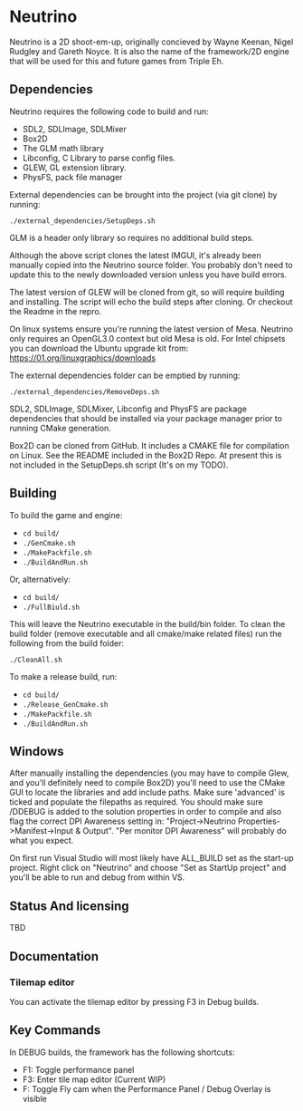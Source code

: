 # Neutrino

Neutrino is a 2D shoot-em-up, originally concieved by Wayne Keenan, Nigel Rudgley and Gareth Noyce. It is also the name
of the framework/2D engine that will be used for this and future games from Triple Eh.

## Dependencies

Neutrino requires the following code to build and run:

- SDL2, SDLImage, SDLMixer
- Box2D
- The GLM math library
- Libconfig, C Library to parse config files. 
- GLEW, GL extension library.
- PhysFS, pack file manager

External dependencies can be brought into the project (via git clone) by running:

`./external_dependencies/SetupDeps.sh`

GLM is a header only library so requires no additional build steps. 

Although the above script clones the latest IMGUI, it's already been manually copied into the Neutrino source folder. You probably don't need to update this to the newly downloaded version unless you have build errors. 

The latest version of GLEW will be cloned from git, so will require building and installing. The script will echo the build steps after cloning. Or checkout the Readme in the repro.  

On linux systems ensure you're running the latest version of Mesa. Neutrino only requires an OpenGL3.0 context but old Mesa is old. For Intel chipsets you can download the Ubuntu upgrade kit from: https://01.org/linuxgraphics/downloads

The external dependencies folder can be emptied by running:

`./external_dependencies/RemoveDeps.sh`

SDL2, SDLImage, SDLMixer, Libconfig and PhysFS are package dependencies that should be installed via your package manager prior to running CMake generation. 

Box2D can be cloned from GitHub. It includes a CMAKE file for compilation on Linux. See the README included in the Box2D Repo. At present this is not included in the SetupDeps.sh script (It's on my TODO).

## Building

To build the game and engine:

- `cd build/`
- `./GenCmake.sh`
- `./MakePackfile.sh`
- `./BuildAndRun.sh`

Or, alternatively:

- `cd build/`
- `./FullBiuld.sh`

This will leave the Neutrino executable in the build/bin folder. To clean the build folder (remove executable and all cmake/make related files) run the following from the build folder:

`./CleanAll.sh` 

To make a release build, run:

- `cd build/`
- `./Release_GenCmake.sh`
- `./MakePackfile.sh`
- `./BuildAndRun.sh`

## Windows

After manually installing the dependencies (you may have to compile Glew, and you'll definitely need to compile Box2D) you'll need to use the CMake GUI to locate the libraries and add include paths. Make sure
'advanced' is ticked and populate the filepaths as required. You should make sure /DDEBUG is added to the solution properties in order to 
compile and also flag the correct DPI Awareness setting in: "Project->Neutrino Properties->Manifest->Input & Output". "Per monitor DPI Awareness" will probably do what you expect. 

On first run Visual Studio will most likely have ALL_BUILD set as the start-up project. Right click on "Neutrino" and choose "Set as StartUp project" and you'll be able to run and debug from within VS.

## Status And licensing

TBD

## Documentation

### Tilemap editor

You can activate the tilemap editor by pressing F3 in Debug builds. 


## Key Commands

In DEBUG builds, the framework has the following shortcuts:
- F1: Toggle performance panel
- F3: Enter tile map editor (Current WIP)
- F: Toggle Fly cam when the Performance Panel / Debug Overlay is visible
